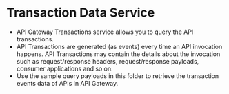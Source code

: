 # Transaction Data Service

* API Gateway Transactions service allows you to query the API transactions.
* API Transactions are generated (as events) every time an API invocation happens. API Transactions may contain the details about the invocation such as request/response headers, request/response payloads, consumer applications and so on.
* Use the sample query payloads in this folder to retrieve the transaction events data of APIs in API Gateway.